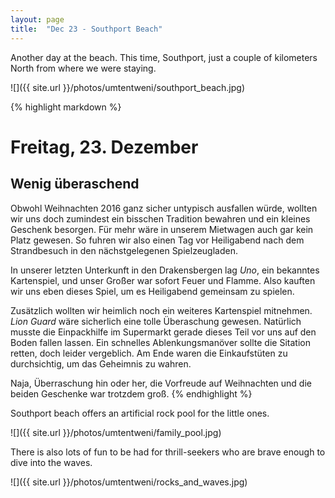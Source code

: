 ```yaml
---
layout: page
title:  "Dec 23 - Southport Beach"
---
```


Another day at the beach. This time, Southport, just a couple of kilometers North from where we were staying.

![]({{ site.url }}/photos/umtentweni/southport_beach.jpg)

{% highlight markdown %}
# Freitag, 23. Dezember
## Wenig überaschend

Obwohl Weihnachten 2016 ganz sicher untypisch ausfallen würde, wollten wir uns doch zumindest ein bisschen Tradition bewahren und ein kleines Geschenk besorgen. Für mehr wäre in unserem Mietwagen auch gar kein Platz gewesen. So fuhren wir also einen Tag vor Heiligabend nach dem Strandbesuch in den nächstgelegenen Spielzeugladen.

In unserer letzten Unterkunft in den Drakensbergen lag _Uno_, ein bekanntes Kartenspiel, und unser Großer war sofort Feuer und Flamme. Also kauften wir uns eben dieses Spiel, um es Heiligabend gemeinsam zu spielen.

Zusätzlich wollten wir heimlich noch ein weiteres Kartenspiel mitnehmen. _Lion Guard_ wäre sicherlich eine tolle Überaschung gewesen. Natürlich musste die Einpackhilfe im Supermarkt gerade dieses Teil vor uns auf den Boden fallen lassen. Ein schnelles Ablenkungsmanöver sollte die Sitation retten, doch leider vergeblich. Am Ende waren die Einkaufstüten zu durchsichtig, um das Geheimnis zu wahren.

Naja, Überraschung hin oder her, die Vorfreude auf Weihnachten und die beiden Geschenke war trotzdem groß.
{% endhighlight %}

Southport beach offers an artificial rock pool for the little ones.

![]({{ site.url }}/photos/umtentweni/family_pool.jpg)

There is also lots of fun to be had for thrill-seekers who are brave enough to dive into the waves.

![]({{ site.url }}/photos/umtentweni/rocks_and_waves.jpg)
